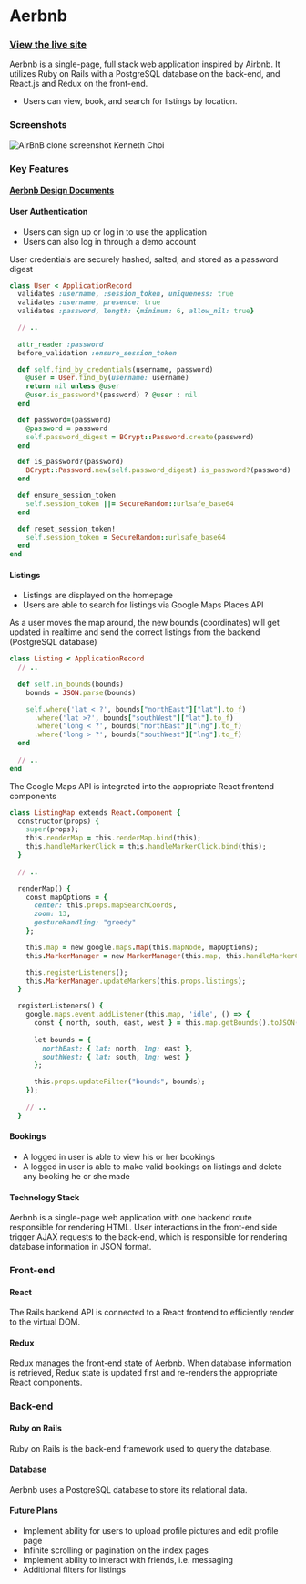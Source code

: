 # Aerbnb
### [View the live site](https://aerbnb.herokuapp.com/#/)
Aerbnb is a single-page, full stack web application inspired by Airbnb. It utilizes Ruby on Rails with a PostgreSQL database on the back-end, and React.js and Redux on the front-end. 
* Users can view, book, and search for listings by location.

### Screenshots

![AirBnB clone screenshot Kenneth Choi](https://raw.githubusercontent.com/mrkchoi/WHR_data_visualization/master/dist/assets/screenshots/aerbnb_screenshot.gif)
### Key Features
#### [Aerbnb Design Documents](https://github.com/mrkchoi/airbnb_clone/wiki)

#### User Authentication
* Users can sign up or log in to use the application
* Users can also log in through a demo account

User credentials are securely hashed, salted, and stored as a password digest

```ruby
class User < ApplicationRecord
  validates :username, :session_token, uniqueness: true
  validates :username, presence: true
  validates :password, length: {minimum: 6, allow_nil: true}

  // ..
  
  attr_reader :password
  before_validation :ensure_session_token

  def self.find_by_credentials(username, password)
    @user = User.find_by(username: username)
    return nil unless @user
    @user.is_password?(password) ? @user : nil
  end

  def password=(password)
    @password = password
    self.password_digest = BCrypt::Password.create(password)
  end

  def is_password?(password)
    BCrypt::Password.new(self.password_digest).is_password?(password)
  end

  def ensure_session_token
    self.session_token ||= SecureRandom::urlsafe_base64
  end

  def reset_session_token!
    self.session_token = SecureRandom::urlsafe_base64
  end
end

```

#### Listings
* Listings are displayed on the homepage
* Users are able to search for listings via Google Maps Places API

As a user moves the map around, the new bounds (coordinates) will get updated in realtime and send the correct listings from the backend (PostgreSQL database)

```ruby
class Listing < ApplicationRecord
  // ..
  
  def self.in_bounds(bounds)
    bounds = JSON.parse(bounds)

    self.where('lat < ?', bounds["northEast"]["lat"].to_f)
      .where('lat >?', bounds["southWest"]["lat"].to_f)
      .where('long < ?', bounds["northEast"]["lng"].to_f)
      .where('long > ?', bounds["southWest"]["lng"].to_f)
  end
  
  // ..
end
```
The Google Maps API is integrated into the appropriate React frontend components

```ruby
class ListingMap extends React.Component {
  constructor(props) {
    super(props);
    this.renderMap = this.renderMap.bind(this);
    this.handleMarkerClick = this.handleMarkerClick.bind(this);
  }
  
  // ..

  renderMap() {
    const mapOptions = {
      center: this.props.mapSearchCoords,
      zoom: 13,
      gestureHandling: "greedy"
    };

    this.map = new google.maps.Map(this.mapNode, mapOptions);
    this.MarkerManager = new MarkerManager(this.map, this.handleMarkerClick);

    this.registerListeners();
    this.MarkerManager.updateMarkers(this.props.listings);
  }

  registerListeners() {
    google.maps.event.addListener(this.map, 'idle', () => {
      const { north, south, east, west } = this.map.getBounds().toJSON();
      
      let bounds = {
        northEast: { lat: north, lng: east },
        southWest: { lat: south, lng: west }
      };

      this.props.updateFilter("bounds", bounds);
    });
    
    // ..
  }
```

#### Bookings
* A logged in user is able to view his or her bookings
* A logged in user is able to make valid bookings on listings and delete any booking he or she made

#### Technology Stack
Aerbnb is a single-page web application with one backend route responsible for rendering HTML. User interactions in the front-end side trigger AJAX requests to the back-end, which is responsible for rendering database information in JSON format.

### Front-end
#### React
The Rails backend API is connected to a React frontend to efficiently render to the virtual DOM.

#### Redux
Redux manages the front-end state of Aerbnb. When database information is retrieved, Redux state is updated first and re-renders the appropriate React components.

### Back-end
#### Ruby on Rails
Ruby on Rails is the back-end framework used to query the database.

#### Database
Aerbnb uses a PostgreSQL database to store its relational data.

#### Future Plans
* Implement ability for users to upload profile pictures and edit profile page
* Infinite scrolling or pagination on the index pages
* Implement ability to interact with friends, i.e. messaging
* Additional filters for listings
